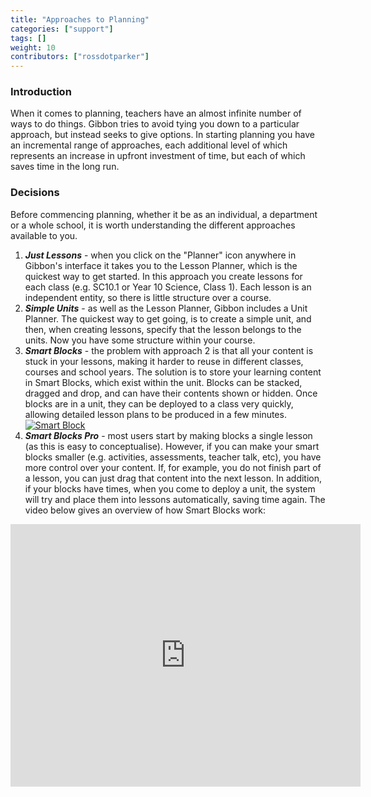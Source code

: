 ```yaml
---
title: "Approaches to Planning"
categories: ["support"]
tags: []
weight: 10
contributors: ["rossdotparker"]
---
```


### Introduction

When it comes to planning, teachers have an almost infinite number of ways to do things. Gibbon tries to avoid tying you down to a particular approach, but instead seeks to give options. In starting planning you have an incremental range of approaches, each additional level of which represents an increase in upfront investment of time, but each of which saves time in the long run.

### Decisions

Before commencing planning, whether it be as an individual, a department or a whole school, it is worth understanding the different approaches available to you.

1.  ___Just Lessons___ - when you click on the "Planner" icon anywhere in Gibbon's interface it takes you to the Lesson Planner, which is the quickest way to get started. In this approach you create lessons for each class (e.g. SC10.1 or Year 10 Science, Class 1). Each lesson is an independent entity, so there is little structure over a course.
2.  ___Simple Units___ - as well as the Lesson Planner, Gibbon includes a Unit Planner. The quickest way to get going, is to create a simple unit, and then, when creating lessons, specify that the lesson belongs to the units. Now you have some structure within your course.
3.  ___Smart Blocks___ - the problem with approach 2 is that all your content is stuck in your lessons, making it harder to reuse in different classes, courses and school years. The solution is to store your learning content in Smart Blocks, which exist within the unit. Blocks can be stacked, dragged and drop, and can have their contents shown or hidden. Once blocks are in a unit, they can be deployed to a class very quickly, allowing detailed lesson plans to be produced in a few minutes.
[![Smart Block](/wp/2015/08/Smart-Block-892x1024.png)](/wp/2015/08/Smart-Block.png)
4.  ___Smart Blocks Pro___ - most users start by making blocks a single lesson (as this is easy to conceptualise). However, if you can make your smart blocks smaller (e.g. activities, assessments, teacher talk, etc), you have more control over your content. If, for example, you do not finish part of a lesson, you can just drag that content into the next lesson. In addition, if your blocks have times, when you come to deploy a unit, the system will try and place them into lessons automatically, saving time again. The video below gives an overview of how Smart Blocks work:

<iframe src="https://www.youtube.com/embed/KrV4D1cKStw?rel=0" allowfullscreen="allowfullscreen" width="560" height="420" frameborder="0"></iframe>
